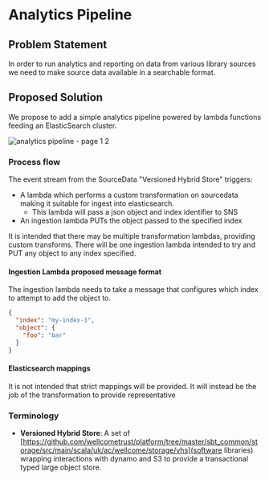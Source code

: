 # Analytics Pipeline

## Problem Statement

In order to run analytics and reporting on data from various library sources we need to make source data available in a searchable format.

## Proposed Solution

We propose to add a simple analytics pipeline powered by lambda functions feeding an ElasticSearch cluster.

![analytics pipeline - page 1 2](https://user-images.githubusercontent.com/953792/39773143-0fd21ed8-52ef-11e8-8c53-821f3358b761.png)

### Process flow

The event stream from the SourceData "Versioned Hybrid Store" triggers:

- A lambda which performs a custom transformation on sourcedata making it suitable for ingest into elasticsearch.
  - This lambda will pass a json object and index identifier to SNS
- An ingestion lambda PUTs the object passed to the specified index

It is intended that there may be multiple transformation lambdas, providing custom transforms. There will be one ingestion lambda intended to try and PUT any object to any index specified.

#### Ingestion Lambda proposed message format

The ingestion lambda needs to take a message that configures which index to attempt to add the object to.

```json
{
  "index": "my-index-1",
  "object": {
    "foo": "bar"
  }
}
```

#### Elasticsearch mappings

It is not intended that strict mappings will be provided. It will instead be the job of the transformation to provide representative 


### Terminology

- **Versioned Hybrid Store**: A set of [https://github.com/wellcometrust/platform/tree/master/sbt_common/storage/src/main/scala/uk/ac/wellcome/storage/vhs](software libraries) wrapping interactions with dynamo and S3 to provide a transactional typed large object store.
